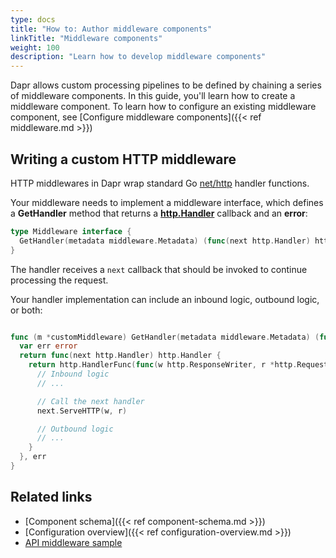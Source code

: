 ```yaml
---
type: docs
title: "How to: Author middleware components"
linkTitle: "Middleware components"
weight: 100
description: "Learn how to develop middleware components"
---
```


Dapr allows custom processing pipelines to be defined by chaining a series of middleware components. In this guide, you'll learn how to create a middleware component. To learn how to configure an existing middleware component, see [Configure middleware components]({{< ref middleware.md >}})

## Writing a custom HTTP middleware

HTTP middlewares in Dapr wrap standard Go [net/http](https://pkg.go.dev/net/http) handler functions.

Your middleware needs to implement a middleware interface, which defines a **GetHandler** method that returns a [**http.Handler**](https://pkg.go.dev/net/http#Handler) callback and an **error**:

```go
type Middleware interface {
  GetHandler(metadata middleware.Metadata) (func(next http.Handler) http.Handler, error)
}
```

The handler receives a `next` callback that should be invoked to continue processing the request.

Your handler implementation can include an inbound logic, outbound logic, or both:

```go

func (m *customMiddleware) GetHandler(metadata middleware.Metadata) (func(next http.Handler) http.Handler, error) {
  var err error
  return func(next http.Handler) http.Handler {
    return http.HandlerFunc(func(w http.ResponseWriter, r *http.Request) {
      // Inbound logic
      // ...

      // Call the next handler
      next.ServeHTTP(w, r)

      // Outbound logic
      // ...
    }
  }, err
}
```

## Related links

- [Component schema]({{< ref component-schema.md >}})
- [Configuration overview]({{< ref configuration-overview.md >}})
- [API middleware sample](https://github.com/dapr/samples/tree/master/middleware-oauth-google)
